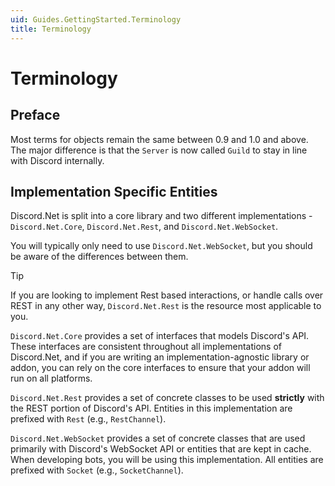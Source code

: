 ```yaml
---
uid: Guides.GettingStarted.Terminology
title: Terminology
---
```


# Terminology

## Preface

Most terms for objects remain the same between 0.9 and 1.0 and above.
The major difference is that the `Server` is now called `Guild`
to stay in line with Discord internally.

## Implementation Specific Entities

Discord.Net is split into a core library and two different
implementations - `Discord.Net.Core`, `Discord.Net.Rest`, and
`Discord.Net.WebSocket`.

You will typically only need to use `Discord.Net.WebSocket`,
but you should be aware of the differences between them.

> [!TIP]
> If you are looking to implement Rest based interactions, or handle calls over REST in any other way,
> `Discord.Net.Rest` is the resource most applicable to you. 

`Discord.Net.Core` provides a set of interfaces that models Discord's
API. These interfaces are consistent throughout all implementations of
Discord.Net, and if you are writing an implementation-agnostic library
or addon, you can rely on the core interfaces to ensure that your
addon will run on all platforms.

`Discord.Net.Rest` provides a set of concrete classes to be used
**strictly** with the REST portion of Discord's API. Entities in this
implementation are prefixed with `Rest` (e.g., `RestChannel`).

`Discord.Net.WebSocket` provides a set of concrete classes that are
used primarily with Discord's WebSocket API or entities that are kept
in cache. When developing bots, you will be using this implementation.
All entities are prefixed with `Socket` (e.g., `SocketChannel`).
